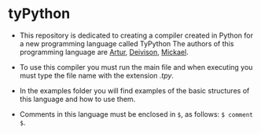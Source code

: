 # tyPython
- This repository is dedicated to creating a compiler created in Python for a new programming language called TyPython The authors of this programming language are [Artur](https://github.com/ArturFPC), [Deivison](https://github.com/Deivison-Costa), [Mickael](https://github.com/mickaelosvaldo1999).

- To use this compiler you must run the main file and when executing you must type the file name with the extension *.tpy*.

- In the examples folder you will find examples of the basic structures of this language and how to use them.

- Comments in this language must be enclosed in `$`, as follows: `$ comment $`.
